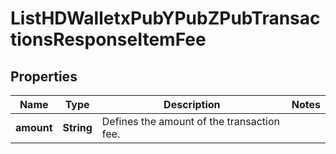 

# ListHDWalletxPubYPubZPubTransactionsResponseItemFee


## Properties

Name | Type | Description | Notes
------------ | ------------- | ------------- | -------------
**amount** | **String** | Defines the amount of the transaction fee. | 



